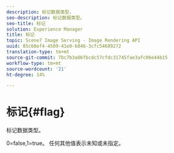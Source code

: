 ```yaml
---
description: 标记数据类型。
seo-description: 标记数据类型。
seo-title: 标记
solution: Experience Manager
title: 标记
topic: Scene7 Image Serving - Image Rendering API
uuid: 85c60ef4-4509-41e0-b846-3cfc54689272
translation-type: tm+mt
source-git-commit: 7bc7b3a86fbcdc57cfdc31745fae3afc06e44b15
workflow-type: tm+mt
source-wordcount: '21'
ht-degree: 14%

---
```



# 标记{#flag}

标记数据类型。

0=false,1=true。 任何其他值表示未知或未指定。
